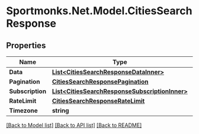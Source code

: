 # Sportmonks.Net.Model.CitiesSearchResponse

## Properties

Name | Type | Description | Notes
------------ | ------------- | ------------- | -------------
**Data** | [**List&lt;CitiesSearchResponseDataInner&gt;**](CitiesSearchResponseDataInner.md) |  | [optional] 
**Pagination** | [**CitiesSearchResponsePagination**](CitiesSearchResponsePagination.md) |  | [optional] 
**Subscription** | [**List&lt;CitiesSearchResponseSubscriptionInner&gt;**](CitiesSearchResponseSubscriptionInner.md) |  | [optional] 
**RateLimit** | [**CitiesSearchResponseRateLimit**](CitiesSearchResponseRateLimit.md) |  | [optional] 
**Timezone** | **string** |  | [optional] 

[[Back to Model list]](../README.md#documentation-for-models) [[Back to API list]](../README.md#documentation-for-api-endpoints) [[Back to README]](../README.md)


